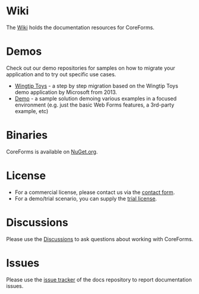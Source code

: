 # Wiki

The [Wiki](https://github.com/CoreForms/docs/wiki) holds the documentation resources for CoreForms.

# Demos

Check out our demo repositories for samples on how to migrate your application and to try out specific use cases.

* [Wingtip Toys](https://github.com/CoreForms/WingtipToys-Demo) - a step by step migration based on the Wingtip Toys demo application by Microsoft from 2013.
* [Demo](https://github.com/CoreForms/demo) - a sample solution demoing various examples in a focused environment (e.g. just the basic Web Forms features, a 3rd-party example, etc)

# Binaries

CoreForms is available on [NuGet.org](https://www.nuget.org/packages?q=CoreForms+Rubicon).

# License

* For a commercial license, please contact us via the [contact form](https://coreforms.net/#backtoconstraints).
* For a demo/trial scenario, you can supply the [trial license](https://github.com/CoreForms/docs/wiki/Trial-License).

# Discussions

Please use the [Discussions](https://github.com/orgs/CoreForms/discussions) to ask questions about working with CoreForms.

# Issues

Please use the [issue tracker](https://github.com/CoreForms/docs/issues) of the docs repository to report documentation issues.

